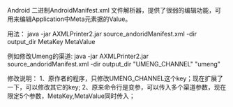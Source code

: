 Android 二进制AndroidManifest.xml 文件解析器，提供了很弱的编辑功能，可用来编辑Application中Meta元素据的Value。



用法：
    java -jar AXMLPrinter2.jar    source_andoridManifest.xml -dir  output_dir  MetaKey  MetaValue

例如修改Umeng的渠道:
    java -jar AXMLPrinter2.jar    source_andoridManifest.xml -dir  output_dir  "UMENG_CHANNEL"  "umeng"


修改说明：
1、原作者的程序，只修改UMENG_CHANNEL这个key；现在扩展了一下，可以修改其它的key;
2、原来命令行是变参，可以传入多个渠道参数，现在限定5个参数，MetaKey,MetaValue同时传入；

	